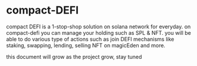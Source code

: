 # compact-DEFI
compact DEFI is a 1-stop-shop solution on solana network for everyday.
on compact-defi you can manage your holding such as SPL & NFT.
you will be able to do various type of actions such as join DEFI mechanisms like staking, swapping, lending, selling NFT on magicEden and more.


this document will grow as the project grow, stay tuned
